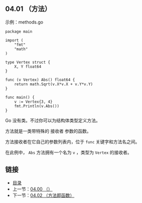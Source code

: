 ## 04.01 （方法）

示例：methods.go

    package main

    import (
    	"fmt"
    	"math"
    )

    type Vertex struct {
    	X, Y float64
    }

    func (v Vertex) Abs() float64 {
    	return math.Sqrt(v.X*v.X + v.Y*v.Y)
    }

    func main() {
    	v := Vertex{3, 4}
    	fmt.Println(v.Abs())
    }

Go 没有类。不过你可以为结构体类型定义方法。

方法就是一类带特殊的 接收者 参数的函数。

方法接收者在它自己的参数列表内，位于 `func` 关键字和方法名之间。

在此例中， `Abs` 方法拥有一个名为 `v` ，类型为 `Vertex` 的接收者。

## 链接
* [目录](https://github.com/gnefiy/go-zh/blob/master/tour/directory.md)
* 上一节：[04.00 （）](https://github.com/gnefiy/go-zh/blob/master/tour/methods/04.00.md)
* 下一节：[04.02 （方法即函数）](https://github.com/gnefiy/go-zh/blob/master/tour/methods/04.02.md)
